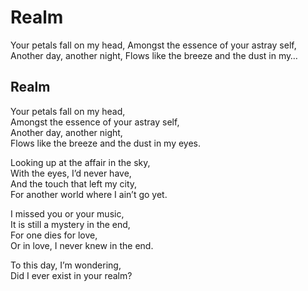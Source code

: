 # Realm

Your petals fall on my head, Amongst the essence of your astray self, Another day, another night, Flows like the breeze and the dust in my…

## Realm <a id="17fb"></a>

Your petals fall on my head,  
Amongst the essence of your astray self,  
Another day, another night,  
Flows like the breeze and the dust in my eyes.

Looking up at the affair in the sky,  
With the eyes, I’d never have,  
And the touch that left my city,  
For another world where I ain’t go yet.

I missed you or your music,  
It is still a mystery in the end,  
For one dies for love,  
Or in love, I never knew in the end.

To this day, I’m wondering,  
Did I ever exist in your realm?


